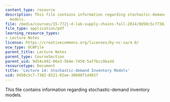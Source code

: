 ```yaml
---
content_type: resource
description: This file contains information regarding stochastic-demand inventory
  models.
file: /media/courses/15-772j-d-lab-supply-chains-fall-2014/0d50c5c77382852102ee30b98f1d4657_MIT15_772JF14_Lec14.pdf
file_type: application/pdf
learning_resource_types:
- Lecture Notes
license: https://creativecommons.org/licenses/by-nc-sa/4.0/
ocw_type: OCWFile
parent_title: Lecture Notes
parent_type: CourseSection
parent_uid: 9d54c492-86e3-564e-7450-5af7bcc9ba3d
resourcetype: Document
title: 'Lecture 14: Stochastic-demand Inventory Models'
uid: 0d50c5c7-7382-8521-02ee-30b98f1d4657
---
```

This file contains information regarding stochastic-demand inventory models.